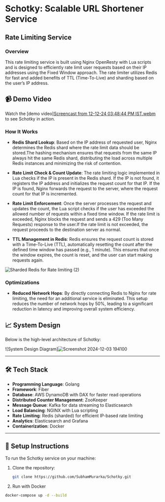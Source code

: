 # Schotky: Scalable URL Shortener Service

## Rate Limiting Service

### Overview

This rate limiting service is built using Nginx OpenResty with Lua scripts and is designed to efficiently rate limit user requests based on their IP addresses using the Fixed Window approach. The rate limiter utilizes Redis for fast and added benefits of TTL (Time-To-Live) and sharding based on the user’s IP address.

## 📹 Demo Video

Watch the [demo video][Screencast from 12-12-24 03:48:44 PM IST.webm](https://github.com/user-attachments/assets/89171014-3bf1-4017-9229-e1f007fc3267)
to see Schotky in action.

### How It Works

- **Redis Shard Lookup**: Based on the IP address of requested user, Nginx determines the Redis shard where the rate limit data should be stored.The hashing mechanism ensures that requests from the same IP always hit the same Redis shard, distributing the load across multiple Redis instances and minimizing the risk of contention.

- **Rate Limit Check & Count Update**: The rate limiting logic implemented in Lua checks if the IP is present in the Redis shard. If the IP is not found, it registers the IP address and 
initializes the request count for that IP. If the IP is found, Nginx forwards the request to the server, where the request count for that IP is incremented.

- **Rate Limit Enforcement**: Once the server processes the request and updates the count, the Lua script checks if the user has exceeded the allowed number of requests within a fixed time window.
If the rate limit is exceeded, Nginx blocks the request and sends a 429 (Too Many Requests) response to the user.If the rate limit is not exceeded, the request proceeds to the destination server as normal.

- **TTL Management in Redis**: Redis ensures the request count is stored with a Time-To-Live (TTL), automatically resetting the count after the defined time window has passed (e.g., 1 minute).
This ensures that once the window expires, the count is reset, and the user can start making requests again.

![Sharded Redis for Rate limiting (2)](https://github.com/user-attachments/assets/08f31c6d-d402-49e3-89b2-bb88a1fe34b3)

### Optimizations

- **Reduced Network Hops**: By directly connecting Redis to Nginx for rate limiting, the need for an additional service is eliminated. This setup reduces the number of network hops by 50%, leading to a significant reduction in latency and improving overall system efficiency.

## 📈 System Design

Below is the high-level architecture of Schotky:

![System Design Diagram]![Screenshot 2024-12-03 194100](https://github.com/user-attachments/assets/f2974b96-bbd8-4281-8c0d-bb90da870bc7)

---

## 🛠️ **Tech Stack**

- **Programming Language**: Golang
- **Framework**: Fiber
- **Database**: AWS DynamoDB with DAX for faster read operations
- **Distributed Counter Management**: ZooKeeper
- **Message Queue**: Kafka for data streaming to Elasticsearch
- **Load Balancing**: NGINX with Lua scripting
- **Rate Limiting**: Redis (sharded) for efficient IP-based rate limiting
- **Analytics**: Elasticsearch and Grafana
- **Containerization**: Docker

---

## 🔧 Setup Instructions

To run the Schotky service on your machine:

1. Clone the repository:
   ```bash
   git clone https://github.com/SubhamMurarka/Schotky.git

2. Run with Docker
```bash
docker-compose up -d --build
